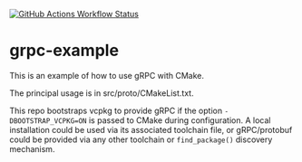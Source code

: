 [![GitHub Actions Workflow Status](https://img.shields.io/github/actions/workflow/status/nickelpro/grpc-example/main.yaml?style=for-the-badge)](https://github.com/nickelpro/grpc-example/actions/workflows/main.yaml)

# grpc-example

This is an example of how to use gRPC with CMake.

The principal usage is in src/proto/CMakeList.txt.

This repo bootstraps vcpkg to provide gRPC if the option `-DBOOTSTRAP_VCPKG=ON`
is passed to CMake during configuration. A local installation could be used via
its associated toolchain file, or gRPC/protobuf could be provided via any other
toolchain or `find_package()` discovery mechanism.
